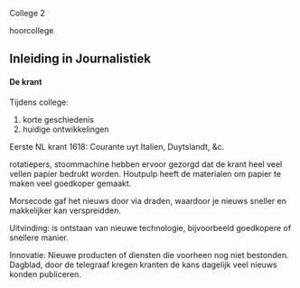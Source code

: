College 2

hoorcollege
## Inleiding in Journalistiek

#### De krant

Tijdens college:
1. korte geschiedenis
2. huidige ontwikkelingen

Eerste NL krant 1618: Courante uyt Italien, Duytslandt, &c.

rotatiepers, stoommachine hebben ervoor gezorgd dat de krant heel veel vellen papier bedrukt worden.
Houtpulp heeft de materialen om papier te maken veel goedkoper gemaakt.

Morsecode gaf het nieuws door via draden, waardoor je nieuws sneller en makkelijker kan verspreidden. 

Uitvinding: is ontstaan van nieuwe technologie, bijvoorbeeld goedkopere of snellere manier.

Innovatie: Nieuwe producten of diensten die voorheen nog niet bestonden.
	Dagblad, door de telegraaf kregen kranten de kans dagelijk veel nieuws konden publiceren.
	



